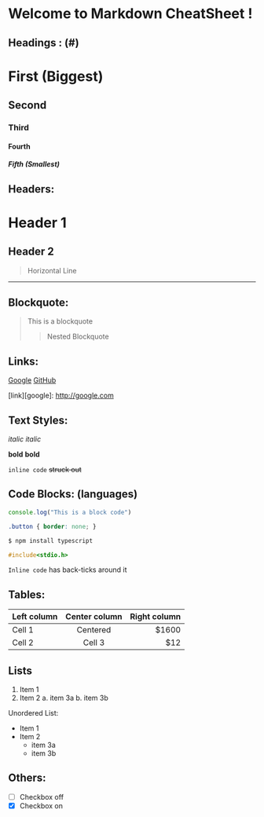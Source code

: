 # Welcome to Markdown CheatSheet !

## Headings : (#)

# First (Biggest)
## Second
### Third
#### Fourth
##### Fifth (Smallest)

## Headers:

Header 1
========

Header 2
--------

> Horizontal Line
***

## Blockquote:
> This is
> a blockquote
>
> > Nested
> > Blockquote

## Links: 
[Google](https://google.com)
[GitHub](https://github.com)

[link][google]: http://google.com


## Text Styles:

*italic*
_italic_

**bold**
__bold__

`inline code`
~~struck out~~

## Code Blocks: (languages)

```javascript
console.log("This is a block code")
```

~~~css
.button { border: none; }
~~~


```bash
$ npm install typescript
```

```c
#include<stdio.h>
```

`Inline code` has back-ticks around it


## Tables:

| Left column | Center column | Right column |
|:------------|:-------------:|-------------:|
| Cell 1      |   Centered    |        $1600 |
| Cell 2      |    Cell 3     |          $12 |

## Lists
1. Item 1
2. Item 2
    a. item 3a
    b. item 3b

Unordered List:
* Item 1
* Item 2
    * item 3a
    * item 3b


## Others:

- [ ] Checkbox off
- [x] Checkbox on

